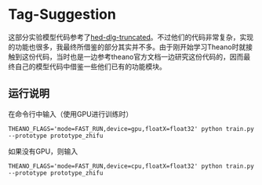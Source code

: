 # Tag-Suggestion
这部分实验模型代码参考了[hed-dlg-truncated](https://github.com/julianser/hed-dlg-truncated)。不过他们的代码非常复杂，实现的功能也很多，我最终所借鉴的部分其实并不多。由于刚开始学习Theano时就接触到这份代码，当时也是一边参考theano官方文档一边研究这份代码的，因而最终自己的模型代码中借鉴一些他们已有的功能模块。


## 运行说明
在命令行中输入（使用GPU进行训练时）
    
    THEANO_FLAGS='mode=FAST_RUN,device=gpu,floatX=float32' python train.py --prototype prototype_zhifu
    
如果没有GPU，则输入

    THEANO_FLAGS='mode=FAST_RUN,device=cpu,floatX=float32' python train.py --prototype prototype_zhifu
